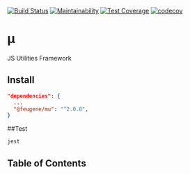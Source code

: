 [![Build Status](https://travis-ci.org/efureev/mu.svg?branch=v2)](https://travis-ci.org/efureev/mu)
[![Maintainability](https://api.codeclimate.com/v1/badges/0279a1deefdae66f9e66/maintainability)](https://codeclimate.com/github/efureev/mu/maintainability)
[![Test Coverage](https://api.codeclimate.com/v1/badges/0279a1deefdae66f9e66/test_coverage)](https://codeclimate.com/github/efureev/mu/test_coverage)
[![codecov](https://codecov.io/gh/efureev/mu/branch/v2/graph/badge.svg)](https://codecov.io/gh/efureev/mu)

# µ
JS Utilities Framework

## Install

```json
"dependencies": {
  ...
  "@feugene/mu": "^2.0.0",
}
```

##Test
```bash
jest
```
## Table of Contents
